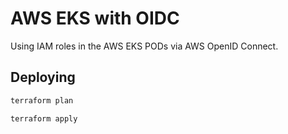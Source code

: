 # AWS EKS with OIDC

Using IAM roles in the AWS EKS PODs via AWS OpenID Connect.

## Deploying

```bash
terraform plan
```


```bash
terraform apply
```

